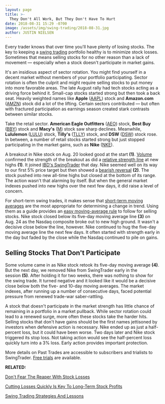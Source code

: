 ```yaml
---
layout: page
title: >-
  They Don't All Work, But They Don't Have To Hurt
date: 2018-08-31 15:29 -0700
image: /assets/img/swing-trading/2018-08-31.jpg
author: JUSTIN NIELSEN
---
```






Every trader knows that over time you'll have plenty of losing stocks. The key to keeping a [swing trading](https://www.investors.com/ibd-university/swing-trading/) portfolio healthy is to minimize stock losses. Sometimes that means selling stocks for no other reason than a lack of movement — especially when a stock doesn't participate in market gains.




It's an insidious aspect of sector rotation. You might find yourself in a decent market without members of your portfolio participating. Sector rotation is often the culprit and might require selling stocks to put money into more favorable areas. The late August rally had tech stocks acting as a driving force behind it. Small-cap stocks started strong but then took a back seat. Heavily weighted names like **Apple** ([AAPL](https://research.investors.com/quote.aspx?symbol=AAPL)) stock and **Amazon.com** ([AMZN](https://research.investors.com/quote.aspx?symbol=AMZN)) stock did a lot of the lifting. Certain sectors contributed — but often with fractured participation as earnings season created stark contrasts between similar stocks.


Take the retail sector. **American Eagle Outfitters** ([AEO](https://research.investors.com/quote.aspx?symbol=AEO)) stock, **Best Buy** ([BBY](https://research.investors.com/quote.aspx?symbol=BBY)) stock and **Macy's** ([M](https://research.investors.com/quote.aspx?symbol=M)) stock saw sharp declines. Meanwhile, **Lululemon** ([LULU](https://research.investors.com/quote.aspx?symbol=LULU)) stock, **Tilly's** ([TLLY](https://research.investors.com/quote.aspx?symbol=TLLY)) stock, and **DSW** ([DSW](https://research.investors.com/quote.aspx?symbol=DSW)) stock rose. In between, a number of retail stocks started strong but just stopped participating in the market gains, such as **Nike** ([NKE](https://research.investors.com/quote.aspx?symbol=NKE)).


A breakout in Nike stock on Aug. 20 looked good at the start **(1)**. [Volume](https://www.investors.com/research/swing-trading/how-much-trading-volume-is-enough-in-swing-trades/) confirmed the strength of the breakout as did a [relative strength line](https://www.investors.com/how-to-invest/investors-corner/relative-strength-line-identifies-strong-stocks/) at new highs **(1)**. It joined [IBD's SwingTrader](http://shop.investors.com/offer/splashresponsive.aspx?id=SwingTrader&src=A011LPH) that day. Nike seemed well on its way to our first 5% price target but then showed a [bearish reversal](https://www.investors.com/research/swing-trading/bearish-reversal-days-swing-trade/) **(2)**. The stock pushed into new all-time highs but closed at the bottom of its range. The action wasn't that alarming by itself. But when the general market indexes pushed into new highs over the next few days, it did raise a level of concern.


For short-term swing trades, it makes sense that [short-term moving averages](https://www.investors.com/research/swing-trading/which-moving-average-is-best-for-profiting-on-swing-trades/) are the most appropriate for determining a change in trend. Using them as a guide provides an [easy moving-average rule](https://www.investors.com/research/swing-trading/short-term-moving-averages-can-help-cut-stock-losses-quicker/) to follow for selling stocks. Nike stock closed below its five-day moving average line **(3)** on Aug. 24 as the Nasdaq composite broke out to new high ground. It wasn't a decisive close below the line, however. Nike continued to hug the five-day moving average line the next few days. It often started with strength early in the day but faded by the close while the Nasdaq continued to pile on gains.


Selling Stocks That Don't Participate
-------------------------------------


Some volume came in as Nike stock retook its five-day moving average **(4)**. But the next day, we removed Nike from SwingTrader early in the session **(5)**. After holding it for two weeks, there was nothing to show for the swing trade. It turned negative and it looked like it would be a decisive close below both the five- and 10-day moving averages. The market indexes, after running up a number of consecutive days, faced potential pressure from renewed trade-war saber-rattling.


A stock that doesn't participate in the market strength has little chance of remaining in a portfolio in a market pullback. While sector rotation could lead to a renewed surge, more often these stocks take the harder hits. Selling stocks that don't have gains should be the first names jettisoned by investors when defensive action is necessary. Nike ended up as just a half-percent loss, but it could have been worse. Two days later and Nike stock triggered its stop loss. Not taking action would see the half-percent loss quickly turn into a 3% loss. Early action provides important protection.


More details on Past Trades are accessible to subscribers and trialists to SwingTrader. [Free trials](http://shop.investors.com/offer/splashresponsive.aspx?id=SwingTrader&src=A011LPH) are available.


**RELATED:**


[Don't Fear The Reaper With Stock Losses](https://www.investors.com/research/swing-trading/cutting-stock-losses-protects-portfolio/)


[Cutting Losses Quickly Is Key To Long-Term Stock Profits](https://www.investors.com/research/swing-trading/cutting-losses-is-key-to-long-term-stock-profits/)


[Swing Trading Strategies And Lessons](https://www.investors.com/ibd-university/swing-trading/)




